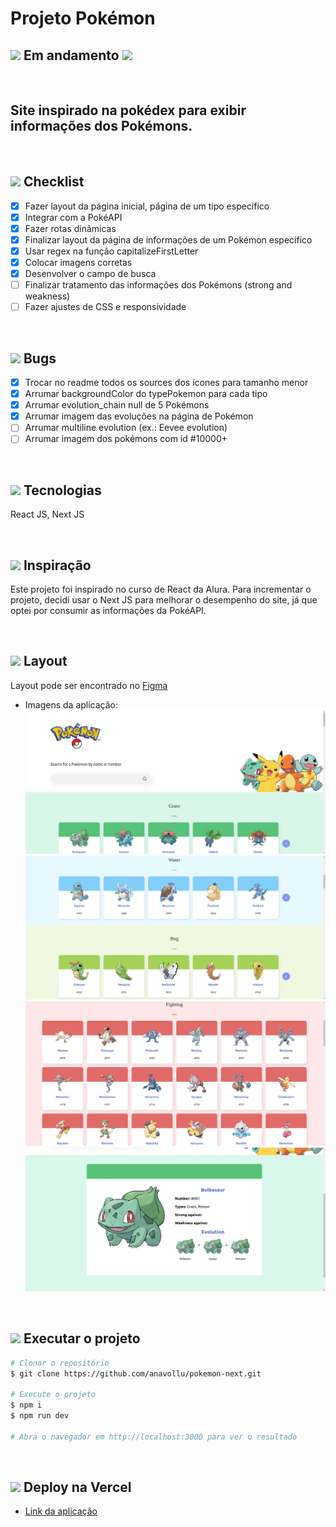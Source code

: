 # Projeto Pokémon

## <img src="https://cdn-icons-png.flaticon.com/24/595/595067.png" width="20" /> Em andamento <img src="https://cdn-icons-png.flaticon.com/24/595/595067.png" width="20" />

</br>

## Site inspirado na pokédex para exibir informações dos Pokémons.

</br>

## <img src="https://cdn-icons-png.flaticon.com/24/2666/2666505.png" width="20" /> Checklist

- [x] Fazer layout da página inicial, página de um tipo específico
- [x] Integrar com a PokéAPI
- [x] Fazer rotas dinâmicas
- [x] Finalizar layout da página de informações de um Pokémon específico
- [x] Usar regex na função capitalizeFirstLetter
- [x] Colocar imagens corretas
- [x] Desenvolver o campo de busca
- [ ] Finalizar tratamento das informações dos Pokémons (strong and weakness)
- [ ] Fazer ajustes de CSS e responsividade

</br>

## <img src="https://cdn-icons-png.flaticon.com/24/3095/3095113.png" width="20" /> Bugs

- [x] Trocar no readme todos os sources dos ícones para tamanho menor
- [x] Arrumar backgroundColor do typePokemon para cada tipo
- [x] Arrumar evolution_chain null de 5 Pokémons
- [x] Arrumar imagem das evoluções na página de Pokémon
- [ ] Arrumar multiline evolution (ex.: Eevee evolution)
- [ ] Arrumar imagem dos pokémons com id #10000+

</br>

## <img src="https://cdn-icons-png.flaticon.com/24/2276/2276313.png" width="20" /> Tecnologias

React JS, Next JS

</br>

## <img src="https://cdn-icons-png.flaticon.com/24/427/427735.png" width="20" /> Inspiração

Este projeto foi inspirado no curso de React da Alura. Para incrementar o projeto, decidi usar o Next JS para melhorar o desempenho do site, já que optei por consumir as informações da PokéAPI.

</br>

## <img src="https://cdn-icons-png.flaticon.com/24/2724/2724885.png" width="20" /> Layout

Layout pode ser encontrado no [Figma](<https://www.figma.com/file/my6CKR5L2w8v4WneaTURQZ/Projeto-Intro-ao-React-(Pok%C3%A9mon)?node-id=196%3A1418&t=xyKOo3WGzdnGabOY-1>)

- Imagens da aplicação:
  </br>
  <img src="https://raw.githubusercontent.com/anavollu/pokemon-next/main/prints/pokemon-next-pagina-inicial.png" width="500" />
  </br>
  <img src="https://raw.githubusercontent.com/anavollu/pokemon-next/main/prints/pokemon-next-pagina-incial-2.png" width="500" />
  </br>
  <img src="https://raw.githubusercontent.com/anavollu/pokemon-next/main/prints/pokemon-next-pagina-tipo.png" width="500" />
  </br>
  <img src="https://raw.githubusercontent.com/anavollu/pokemon-next/main/prints/pokemon-next-pagina-pokemon.png" width="500" />

</br>

## <img src="https://cdn-icons-png.flaticon.com/24/6062/6062646.png" width="20" /> Executar o projeto

```bash
# Clonar o repositório
$ git clone https://github.com/anavollu/pokemon-next.git

# Execute o projeto
$ npm i
$ npm run dev

# Abra o navegador em http://localhost:3000 para ver o resultado
```

</br>

## <img src="https://cdn-icons-png.flaticon.com/24/5050/5050273.png" width="20" /> Deploy na Vercel

- [Link da aplicação](https://pokemon-next-lake.vercel.app/)
